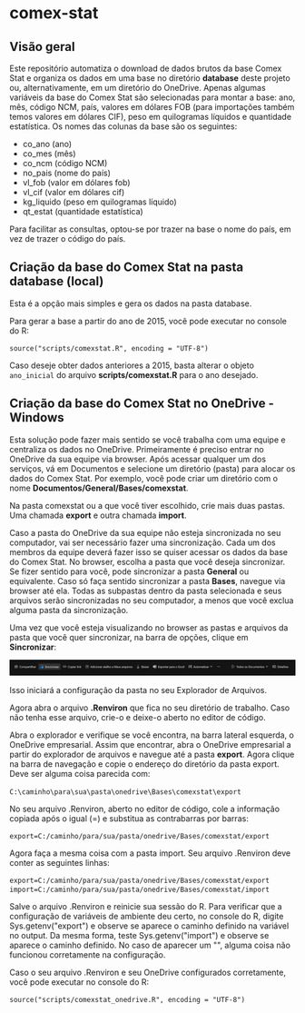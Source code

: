 # comex-stat

## Visão geral

Este repositório automatiza o download de dados brutos da base Comex Stat e organiza os dados em uma base no diretório **database** deste projeto ou, alternativamente, em um diretório do OneDrive. Apenas algumas variáveis da base do Comex Stat são selecionadas para montar a base: ano, mês, código NCM, país, valores em dólares FOB (para importações também temos valores em dólares CIF), peso em quilogramas líquidos e quantidade estatística. Os nomes das colunas da base são os seguintes:

-   co_ano (ano)
-   co_mes (mês)
-   co_ncm (código NCM)
-   no_pais (nome do país)
-   vl_fob (valor em dólares fob)
-   vl_cif (valor em dólares cif)
-   kg_liquido (peso em quilogramas líquido)
-   qt_estat (quantidade estatística)

Para facilitar as consultas, optou-se por trazer na base o nome do país, em vez de trazer o código do país.

## Criação da base do Comex Stat na pasta database (local)

Esta é a opção mais simples e gera os dados na pasta database.

Para gerar a base a partir do ano de 2015, você pode executar no console do R:

```         
source("scripts/comexstat.R", encoding = "UTF-8")
```

Caso deseje obter dados anteriores a 2015, basta alterar o objeto `ano_inicial` do arquivo **scripts/comexstat.R** para o ano desejado.

## Criação da base do Comex Stat no OneDrive - Windows

Esta solução pode fazer mais sentido se você trabalha com uma equipe e centraliza os dados no OneDrive. Primeiramente é preciso entrar no OneDrive da sua equipe via browser. Após acessar qualquer um dos serviços, vá em Documentos e selecione um diretório (pasta) para alocar os dados do Comex Stat. Por exemplo, você pode criar um diretório com o nome **Documentos/General/Bases/comexstat**.

Na pasta comexstat ou a que você tiver escolhido, crie mais duas pastas. Uma chamada **export** e outra chamada **import**.

Caso a pasta do OneDrive da sua equipe não esteja sincronizada no seu computador, vai ser necessário fazer uma sincronização. Cada um dos membros da equipe deverá fazer isso se quiser acessar os dados da base do Comex Stat. No browser, escolha a pasta que você deseja sincronizar. Se fizer sentido para você, pode sincronizar a pasta **General** ou equivalente. Caso só faça sentido sincronizar a pasta **Bases**, navegue via browser até ela. Todas as subpastas dentro da pasta selecionada e seus arquivos serão sincronizadas no seu computador, a menos que você exclua alguma pasta da sincronização.

Uma vez que você esteja visualizando no browser as pastas e arquivos da pasta que você quer sincronizar, na barra de opções, clique em **Sincronizar**:

![](img/barra_onedrive.jpg)

Isso iniciará a configuração da pasta no seu Explorador de Arquivos.

Agora abra o arquivo **.Renviron** que fica no seu diretório de trabalho. Caso não tenha esse arquivo, crie-o e deixe-o aberto no editor de código.

Abra o explorador e verifique se você encontra, na barra lateral esquerda, o OneDrive empresarial. Assim que encontrar, abra o OneDrive empresarial a partir do explorador de arquivos e navegue até a pasta **export**. Agora clique na barra de navegação e copie o endereço do diretório da pasta export. Deve ser alguma coisa parecida com:

`C:\caminho\para\sua\pasta\onedrive\Bases\comexstat\export`

No seu arquivo .Renviron, aberto no editor de código, cole a informação copiada após o igual (=) e substitua as contrabarras por barras:

```         
export=C:/caminho/para/sua/pasta/onedrive/Bases/comexstat/export
```

Agora faça a mesma coisa com a pasta import. Seu arquivo .Renviron deve conter as seguintes linhas:

```         
export=C:/caminho/para/sua/pasta/onedrive/Bases/comexstat/export
import=C:/caminho/para/sua/pasta/onedrive/Bases/comexstat/import
```

Salve o arquivo .Renviron e reinicie sua sessão do R. Para verificar que a configuração de variáveis de ambiente deu certo, no console do R, digite Sys.getenv("export") e observe se aparece o caminho definido na variável no output. Da mesma forma, teste Sys.getenv("import") e observe se aparece o caminho definido. No caso de aparecer um "", alguma coisa não funcionou corretamente na configuração.

Caso o seu arquivo .Renviron e seu OneDrive configurados corretamente, você pode executar no console do R:

```         
source("scripts/comexstat_onedrive.R", encoding = "UTF-8")
```
